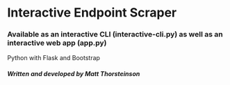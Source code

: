 # Interactive Endpoint Scraper
### Available as an interactive CLI (interactive-cli.py) as well as an interactive web app (app.py)

Python with Flask and Bootstrap




##### Written and developed by Matt Thorsteinson
